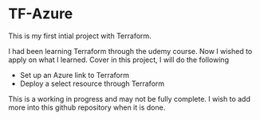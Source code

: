 # TF-Azure

This is my first intial project with Terraform.

I had been learning Terraform through the udemy course. Now I wished to apply on what I learned. Cover in this project, I will do the following
- Set up an Azure link to Terraform
- Deploy a select resource through Terraform

This is a working in progress and may not be fully complete. I wish to add more into this github repository when it is done. 
